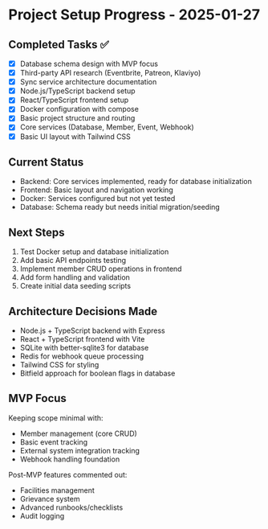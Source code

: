 # Project Setup Progress - 2025-01-27

## Completed Tasks ✅
- [x] Database schema design with MVP focus
- [x] Third-party API research (Eventbrite, Patreon, Klaviyo)  
- [x] Sync service architecture documentation
- [x] Node.js/TypeScript backend setup
- [x] React/TypeScript frontend setup
- [x] Docker configuration with compose
- [x] Basic project structure and routing
- [x] Core services (Database, Member, Event, Webhook)
- [x] Basic UI layout with Tailwind CSS

## Current Status
- Backend: Core services implemented, ready for database initialization
- Frontend: Basic layout and navigation working
- Docker: Services configured but not yet tested
- Database: Schema ready but needs initial migration/seeding

## Next Steps
1. Test Docker setup and database initialization
2. Add basic API endpoints testing
3. Implement member CRUD operations in frontend
4. Add form handling and validation
5. Create initial data seeding scripts

## Architecture Decisions Made
- Node.js + TypeScript backend with Express
- React + TypeScript frontend with Vite
- SQLite with better-sqlite3 for database
- Redis for webhook queue processing
- Tailwind CSS for styling
- Bitfield approach for boolean flags in database

## MVP Focus
Keeping scope minimal with:
- Member management (core CRUD)
- Basic event tracking
- External system integration tracking
- Webhook handling foundation

Post-MVP features commented out:
- Facilities management
- Grievance system  
- Advanced runbooks/checklists
- Audit logging